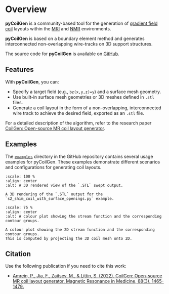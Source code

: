 # Overview

**pyCoilGen** is a community-based tool for the generation of [gradient field coil](https://mriquestions.com/gradient-coils.html) layouts within the
[MRI](https://en.wikipedia.org/wiki/Magnetic_resonance_imaging) and [NMR](https://en.wikipedia.org/wiki/Nuclear_magnetic_resonance) environments. 

**pyCoilGen** is based on a boundary element method and generates interconnected non-overlapping wire-tracks on 3D support structures.

The source code for **pyCoilGen** is available on [GitHub](https://github.com/kev-m/pyCoilGen).

## Features

With **pyCoilGen**, you can:

- Specify a target field (e.g., `bz(x,y,z)=y`) and a surface mesh geometry.
- Use built-in surface mesh geometries or 3D meshes defined in `.stl` files.
- Generate a coil layout in the form of a non-overlapping, interconnected wire track to achieve the desired field, exported as an `.stl` file.

For a detailed description of the algorithm, refer to the research paper [CoilGen: Open-source MR coil layout generator](https://onlinelibrary.wiley.com/doi/10.1002/mrm.29294).

## Examples

The [`examples`](https://github.com/kev-m/pyCoilGen/examples) directory in the GitHub repository contains several usage examples for pyCoilGen. These examples demonstrate different scenarios and configurations for generating coil layouts.

```{figure} figures/mesh_s2_shim_swept_3D_copper.png
:scale: 100 %
:align: center
:alt: A 3D rendered view of the `.STL` swept output.

A 3D rendering of the `.STL` output for the `s2_shim_coil_with_surface_openings.py` example.
```
```{figure} figures/plot_s2_shim_coil_2D.png
:scale: 75 %
:align: center
:alt: A colour plot showing the stream function and the corresponding contour groups.

A colour plot showing the 2D stream function and the corresponding contour groups. 
This is computed by projecting the 3D coil mesh onto 2D.
```

## Citation

Use the following publication if you need to cite this work:

- [Amrein, P., Jia, F., Zaitsev, M., & Littin, S. (2022). CoilGen: Open-source MR coil layout generator. Magnetic Resonance in Medicine, 88(3), 1465-1479.](https://onlinelibrary.wiley.com/doi/10.1002/mrm.29294)
